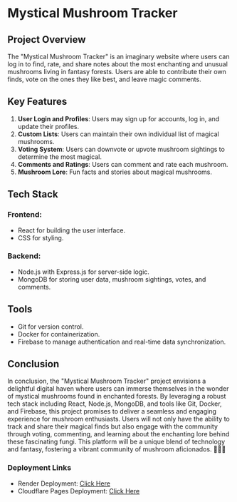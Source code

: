 # Mystical Mushroom Tracker

## Project Overview
The "Mystical Mushroom Tracker" is an imaginary website where users can log in to find, rate, and share notes about the most enchanting and unusual mushrooms living in fantasy forests. Users are able to contribute their own finds, vote on the ones they like best, and leave magic comments.

## Key Features
1. **User Login and Profiles**: Users may sign up for accounts, log in, and update their profiles.
2. **Custom Lists**: Users can maintain their own individual list of magical mushrooms.
3. **Voting System**: Users can downvote or upvote mushroom sightings to determine the most magical.
4. **Comments and Ratings**: Users can comment and rate each mushroom.
5. **Mushroom Lore**: Fun facts and stories about magical mushrooms.

## Tech Stack
### Frontend:
- React for building the user interface.
- CSS for styling.

### Backend:
- Node.js with Express.js for server-side logic.
- MongoDB for storing user data, mushroom sightings, votes, and comments.

## Tools
- Git for version control.
- Docker for containerization.
- Firebase to manage authentication and real-time data synchronization.

## Conclusion
In conclusion, the "Mystical Mushroom Tracker" project envisions a delightful digital haven where users can immerse themselves in the wonder of mystical mushrooms found in enchanted forests. By leveraging a robust tech stack including React, Node.js, MongoDB, and tools like Git, Docker, and Firebase, this project promises to deliver a seamless and engaging experience for mushroom enthusiasts. Users will not only have the ability to track and share their magical finds but also engage with the community through voting, commenting, and learning about the enchanting lore behind these fascinating fungi. This platform will be a unique blend of technology and fantasy, fostering a vibrant community of mushroom aficionados. 🌟🍄✨



### Deployment Links
- Render Deployment: [Click Here](https://drive.google.com/file/d/1BgnSOvp_qwo3oaHE5anUPTsbLVEXURYl/view?usp=sharing)
- Cloudflare Pages Deployment: [Click Here](https://s89-mystical-mushroom-tracker.pages.dev/)

